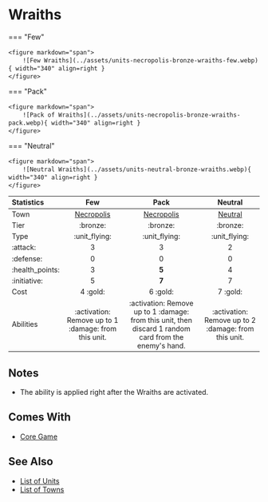 # Wraiths

=== "Few"

    <figure markdown="span">
        ![Few Wraiths](../assets/units-necropolis-bronze-wraiths-few.webp){ width="340" align=right }
    </figure>

=== "Pack"

    <figure markdown="span">
        ![Pack of Wraiths](../assets/units-necropolis-bronze-wraiths-pack.webp){ width="340" align=right }
    </figure>

=== "Neutral"

    <figure markdown="span">
        ![Neutral Wraiths](../assets/units-neutral-bronze-wraiths.webp){ width="340" align=right }
    </figure>


| Statistics | Few | Pack | Neutral |
| :--- | :---: | :---: | :---: |
| Town | [Necropolis](../towns/necropolis.md) | [Necropolis](../towns/necropolis.md) | [Neutral](../towns/neutral.md) |
| Tier | :bronze: | :bronze: | :bronze: |
| Type | :unit_flying: | :unit_flying: | :unit_flying: |
| :attack: | 3 | 3 | 2 |
| :defense: | 0 | 0 | 0 |
| :health_points: | 3 | **5** | 4 |
| :initiative: | 5 | **7** | 7 |
| Cost | 4 :gold: | 6 :gold: | 7 :gold: |
| Abilities | :activation: Remove up to 1 :damage: from this unit. | :activation: Remove up to 1 :damage: from this unit, then discard 1 random card from the enemy's hand. | :activation: Remove up to 2 :damage: from this unit. |


## Notes

- The ability is applied right after the Wraiths are activated.


## Comes With

- [Core Game](../content/core_game.md)


## See Also

- [List of Units](index.md)
- [List of Towns](../towns/index.md)